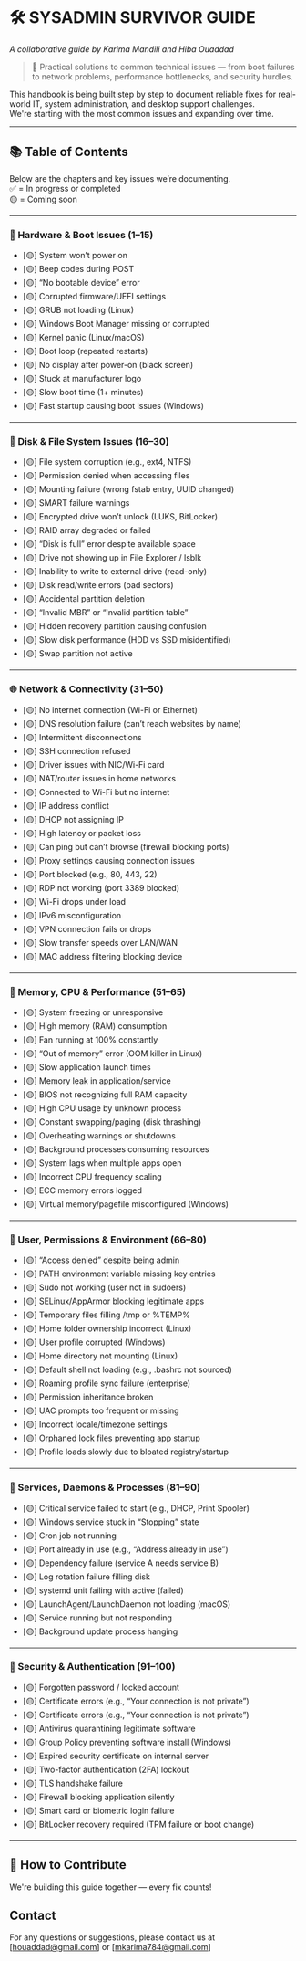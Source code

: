 # 🛠️ SYSADMIN SURVIVOR GUIDE

*A collaborative guide by Karima Mandili and Hiba Ouaddad*

> 🔧 Practical solutions to common technical issues — from boot failures to network problems, performance bottlenecks, and security hurdles.

This handbook is being built step by step to document reliable fixes for real-world IT, system administration, and desktop support challenges.  
We're starting with the most common issues and expanding over time.

---

## 📚 Table of Contents

Below are the chapters and key issues we’re documenting.  
✅ = In progress or completed  
🟡 = Coming soon

---

### 🔌 Hardware & Boot Issues (1–15)
- [🟡] System won’t power on  
- [🟡] Beep codes during POST  
- [🟡] “No bootable device” error  
- [🟡] Corrupted firmware/UEFI settings  
- [🟡] GRUB not loading (Linux)  
- [🟡] Windows Boot Manager missing or corrupted  
- [🟡] Kernel panic (Linux/macOS)  
- [🟡] Boot loop (repeated restarts)  
- [🟡] No display after power-on (black screen)  
- [🟡] Stuck at manufacturer logo  
- [🟡] Slow boot time (1+ minutes)  
- [🟡] Fast startup causing boot issues (Windows)  

---

### 💾 Disk & File System Issues (16–30)
- [🟡] File system corruption (e.g., ext4, NTFS)  
- [🟡] Permission denied when accessing files  
- [🟡] Mounting failure (wrong fstab entry, UUID changed)  
- [🟡] SMART failure warnings  
- [🟡] Encrypted drive won’t unlock (LUKS, BitLocker)  
- [🟡] RAID array degraded or failed  
- [🟡] “Disk is full” error despite available space  
- [🟡] Drive not showing up in File Explorer / lsblk  
- [🟡] Inability to write to external drive (read-only)  
- [🟡] Disk read/write errors (bad sectors)  
- [🟡] Accidental partition deletion  
- [🟡] “Invalid MBR” or “Invalid partition table”  
- [🟡] Hidden recovery partition causing confusion  
- [🟡] Slow disk performance (HDD vs SSD misidentified)  
- [🟡] Swap partition not active  

---

### 🌐 Network & Connectivity (31–50)
- [🟡] No internet connection (Wi-Fi or Ethernet)  
- [🟡] DNS resolution failure (can’t reach websites by name)  
- [🟡] Intermittent disconnections  
- [🟡] SSH connection refused  
- [🟡] Driver issues with NIC/Wi-Fi card  
- [🟡] NAT/router issues in home networks  
- [🟡] Connected to Wi-Fi but no internet  
- [🟡] IP address conflict  
- [🟡] DHCP not assigning IP  
- [🟡] High latency or packet loss  
- [🟡] Can ping but can’t browse (firewall blocking ports)  
- [🟡] Proxy settings causing connection issues  
- [🟡] Port blocked (e.g., 80, 443, 22)  
- [🟡] RDP not working (port 3389 blocked)  
- [🟡] Wi-Fi drops under load  
- [🟡] IPv6 misconfiguration  
- [🟡] VPN connection fails or drops  
- [🟡] Slow transfer speeds over LAN/WAN  
- [🟡] MAC address filtering blocking device  

---

### 🧠 Memory, CPU & Performance (51–65)
- [🟡] System freezing or unresponsive  
- [🟡] High memory (RAM) consumption  
- [🟡] Fan running at 100% constantly  
- [🟡] “Out of memory” error (OOM killer in Linux)  
- [🟡] Slow application launch times  
- [🟡] Memory leak in application/service  
- [🟡] BIOS not recognizing full RAM capacity  
- [🟡] High CPU usage by unknown process  
- [🟡] Constant swapping/paging (disk thrashing)  
- [🟡] Overheating warnings or shutdowns  
- [🟡] Background processes consuming resources  
- [🟡] System lags when multiple apps open  
- [🟡] Incorrect CPU frequency scaling  
- [🟡] ECC memory errors logged  
- [🟡] Virtual memory/pagefile misconfigured (Windows)  

---

### 📁 User, Permissions & Environment (66–80)
- [🟡] “Access denied” despite being admin  
- [🟡] PATH environment variable missing key entries  
- [🟡] Sudo not working (user not in sudoers)  
- [🟡] SELinux/AppArmor blocking legitimate apps  
- [🟡] Temporary files filling /tmp or %TEMP%  
- [🟡] Home folder ownership incorrect (Linux)  
- [🟡] User profile corrupted (Windows)  
- [🟡] Home directory not mounting (Linux)  
- [🟡] Default shell not loading (e.g., .bashrc not sourced)  
- [🟡] Roaming profile sync failure (enterprise)  
- [🟡] Permission inheritance broken  
- [🟡] UAC prompts too frequent or missing  
- [🟡] Incorrect locale/timezone settings  
- [🟡] Orphaned lock files preventing app startup  
- [🟡] Profile loads slowly due to bloated registry/startup  

---

### 🧪 Services, Daemons & Processes (81–90)
- [🟡] Critical service failed to start (e.g., DHCP, Print Spooler)  
- [🟡] Windows service stuck in “Stopping” state  
- [🟡] Cron job not running  
- [🟡] Port already in use (e.g., “Address already in use”)  
- [🟡] Dependency failure (service A needs service B)  
- [🟡] Log rotation failure filling disk  
- [🟡] systemd unit failing with active (failed)  
- [🟡] LaunchAgent/LaunchDaemon not loading (macOS)  
- [🟡] Service running but not responding  
- [🟡] Background update process hanging  

---

### 🔐 Security & Authentication (91–100)
- [🟡] Forgotten password / locked account  
- [🟡] Certificate errors (e.g., “Your connection is not private”)  
- [🟡] Certificate errors (e.g., “Your connection is not private”)  
- [🟡] Antivirus quarantining legitimate software  
- [🟡] Group Policy preventing software install (Windows)  
- [🟡] Expired security certificate on internal server  
- [🟡] Two-factor authentication (2FA) lockout  
- [🟡] TLS handshake failure  
- [🟡] Firewall blocking application silently  
- [🟡] Smart card or biometric login failure  
- [🟡] BitLocker recovery required (TPM failure or boot change)  

---

## 🤝 How to Contribute

We're building this guide together — every fix counts!

## Contact

For any questions or suggestions, please contact us at [houaddad@gmail.com] or [mkarima784@gmail.com]
